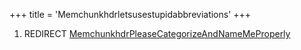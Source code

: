 +++
title = 'Memchunkhdrletsusestupidabbreviations'
+++

1.  REDIRECT
    [MemchunkhdrPleaseCategorizeAndNameMeProperly](MemchunkhdrPleaseCategorizeAndNameMeProperly "wikilink")
